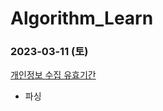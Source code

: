 # Algorithm_Learn
### 2023-03-11 (토)
[개인정보 수집 유효기간](https://school.programmers.co.kr/learn/courses/30/lessons/150370)
- 파싱
